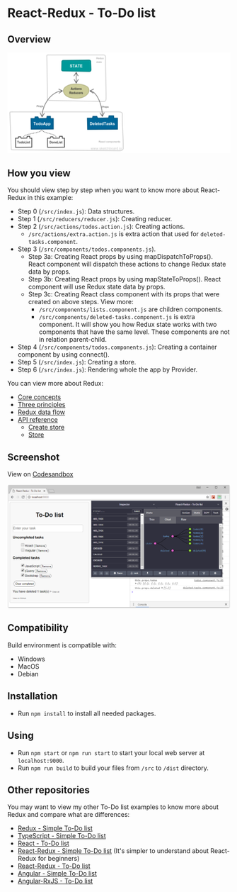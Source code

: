 # React-Redux - To-Do list
## Overview
![Structure](assets/structure.png)

## How you view
You should view step by step when you want to know more about React-Redux in this example:
* Step 0 (`/src/index.js`): Data structures.
* Step 1 (`/src/reducers/reducer.js`): Creating reducer.
* Step 2 (`/src/actions/todos.action.js`): Creating actions.
   * `/src/actions/extra.action.js` is extra action that used for `deleted-tasks.component`.
* Step 3 (`/src/components/todos.components.js`).
   * Step 3a: Creating React props by using mapDispatchToProps(). React component will dispatch these actions to change Redux state data by props.
   * Step 3b: Creating React props by using mapStateToProps(). React component will use Redux state data by props.
   * Step 3c: Creating React class component with its props that were created on above steps. View more:
      * `/src/components/lists.component.js` are children components.
      * `/src/components/deleted-tasks.component.js` is extra component. It will show you how Redux state works with two components that have the same level. These components are not in relation parent-child.
* Step 4 (`/src/components/todos.components.js`): Creating a container component by using connect().
* Step 5 (`/src/index.js`): Creating a store.
* Step 6 (`/src/index.js`): Rendering whole the app by Provider.

You can view more about Redux:
* [Core concepts](https://redux.js.org/introduction/coreconcepts)
* [Three principles](https://redux.js.org/introduction/threeprinciples)
* [Redux data flow](https://redux.js.org/basics/dataflow)
* [API reference](https://redux.js.org/api)
   * [Create store](https://redux.js.org/api/createstore)
   * [Store](https://redux.js.org/api/store)

## Screenshot
View on [Codesandbox](https://codesandbox.io/s/qlw4130lrj)

![Screenshot](assets/screenshot.png)

## Compatibility
Build environment is compatible with:
* Windows
* MacOS
* Debian

## Installation
* Run `npm install` to install all needed packages.

## Using
* Run `npm start` or `npm run start` to start your local web server at `localhost:9000`.
* Run `npm run build` to build your files from `/src` to `/dist` directory.

## Other repositories

You may want to view my other To-Do list examples to know more about Redux and compare what are differences:

* [Redux - Simple To-Do list](https://github.com/nguyenkhois/redux-simple-todo-list)
* [TypeScript - Simple To-Do list](https://github.com/nguyenkhois/typescript-simple-todo-list)
* [React - To-Do list](https://github.com/nguyenkhois/react-todo-list)
* [React-Redux - Simple To-Do list](https://github.com/nguyenkhois/react-redux-simple-todo-list) (It's simpler to understand about React-Redux for beginners)
* [React-Redux - To-Do list](https://github.com/nguyenkhois/react-redux-todo-list)
* [Angular - Simple To-Do list](https://github.com/nguyenkhois/angular-simple-todo-list)
* [Angular-RxJS - To-Do list](https://github.com/nguyenkhois/angular-rxjs-todo-list)